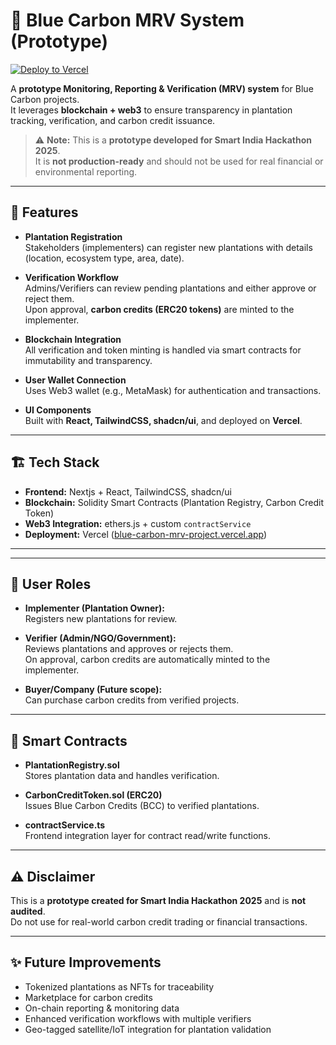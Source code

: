 # 🌊 Blue Carbon MRV System (Prototype)

[![Deploy to Vercel](https://vercel.com/button)](https://blue-carbon-mrv-project.vercel.app)

A **prototype Monitoring, Reporting & Verification (MRV) system** for Blue Carbon projects.  
It leverages **blockchain + web3** to ensure transparency in plantation tracking, verification, and carbon credit issuance.

> ⚠️ **Note:** This is a **prototype developed for Smart India Hackathon 2025**.  
> It is **not production-ready** and should not be used for real financial or environmental reporting.

---

## 🚀 Features

- **Plantation Registration**  
  Stakeholders (implementers) can register new plantations with details (location, ecosystem type, area, date).

- **Verification Workflow**  
  Admins/Verifiers can review pending plantations and either approve or reject them.  
  Upon approval, **carbon credits (ERC20 tokens)** are minted to the implementer.

- **Blockchain Integration**  
  All verification and token minting is handled via smart contracts for immutability and transparency.

- **User Wallet Connection**  
  Uses Web3 wallet (e.g., MetaMask) for authentication and transactions.

- **UI Components**  
  Built with **React, TailwindCSS, shadcn/ui**, and deployed on **Vercel**.

---

## 🏗️ Tech Stack

- **Frontend:** Nextjs + React, TailwindCSS, shadcn/ui  
- **Blockchain:** Solidity Smart Contracts (Plantation Registry, Carbon Credit Token)  
- **Web3 Integration:** ethers.js + custom `contractService`  
- **Deployment:** Vercel ([blue-carbon-mrv-project.vercel.app](https://blue-carbon-mrv-project.vercel.app))  

---


---

## 🔑 User Roles

- **Implementer (Plantation Owner):**  
  Registers new plantations for review.  

- **Verifier (Admin/NGO/Government):**  
  Reviews plantations and approves or rejects them.  
  On approval, carbon credits are automatically minted to the implementer.  

- **Buyer/Company (Future scope):**  
  Can purchase carbon credits from verified projects.

---

## 📜 Smart Contracts

- **PlantationRegistry.sol**  
  Stores plantation data and handles verification.  

- **CarbonCreditToken.sol (ERC20)**  
  Issues Blue Carbon Credits (BCC) to verified plantations.  

- **contractService.ts**  
  Frontend integration layer for contract read/write functions.  

---

## ⚠️ Disclaimer

This is a **prototype created for Smart India Hackathon 2025** and is **not audited**.  
Do not use for real-world carbon credit trading or financial transactions.  

---

## ✨ Future Improvements

- Tokenized plantations as NFTs for traceability  
- Marketplace for carbon credits  
- On-chain reporting & monitoring data  
- Enhanced verification workflows with multiple verifiers  
- Geo-tagged satellite/IoT integration for plantation validation  

